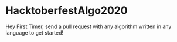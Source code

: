 # HacktoberfestAlgo2020
Hey First Timer, send a pull request with any algorithm written in any language to get started!
